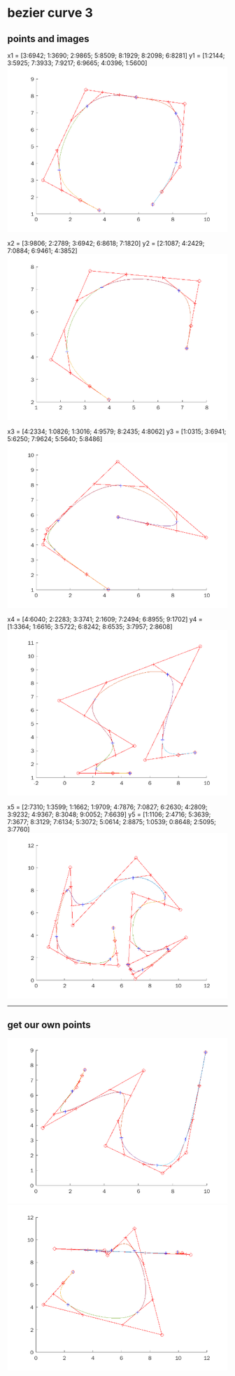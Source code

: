 # bezier curve 3

## points and images
x1 = [3:6942; 1:3690; 2:9865; 5:8509; 8:1929; 8:2098; 6:8281]
y1 = [1:2144; 3:5925; 7:3933; 7:9217; 6:9665; 4:0396; 1:5600]
![1](./part2ii/img1.png "1")

x2 = [3:9806; 2:2789; 3:6942; 6:8618; 7:1820]
y2 = [2:1087; 4:2429; 7:0884; 6:9461; 4:3852]
![2](./part2ii/img2.png "2")

x3 = [4:2334; 1:0826; 1:3016; 4:9579; 8:2435; 4:8062]
y3 = [1:0315; 3:6941; 5:6250; 7:9624; 5:5640; 5:8486]
![3](./part2ii/img3.png "3")

x4 = [4:6040; 2:2283; 3:3741; 2:1609; 7:2494; 6:8955; 9:1702]
y4 = [1:3364; 1:6616; 3:5722; 6:8242; 8:6535; 3:7957; 2:8608]
![4](./part2ii/img4.png "4")

x5 = [2:7310; 1:3599; 1:1662; 1:9709; 4:7876; 7:0827; 6:2630;
4:2809; 3:9232; 4:9367; 8:3048; 9:0052; 7:6639]
y5 = [1:1106; 2:4716; 5:3639; 7:3677; 8:3129; 7:6134; 5:3072;
5:0614; 2:8875; 1:0539; 0:8648; 2:5095; 3:7760]
![5](./part2ii/img5.png "5")

---

## get our own points
![1](./part2iii/img1.png "1")
![2](./part2iii/img2.png "2")